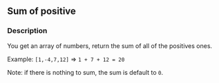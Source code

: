## Sum of positive

### Description

You get an array of numbers, return the sum of all of the positives ones.

Example: `[1,-4,7,12]` => `1 + 7 + 12 = 20`


Note: if there is nothing to sum, the sum is default to `0`.